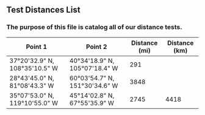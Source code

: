 ## Test Distances List
### The purpose of this file is catalog all of our distance tests.
Point 1 | Point 2 | Distance (mi) | Distance (km)
----------------------------|----------------------------|--------|--------|
37°20'32.9" N, 108°35'10.5" W | 40°34'18.9" N, 105°07'18.4" W | 291 | 
28°43'45.0" N, 81°08'43.3" W | 60°03'54.7" N, 151°30'34.6" W | 3848 |
35°07'53.0" N, 119°10'55.0" W | 45°14'02.8" N, 67°55'35.9" W | 2745 | 4418
  
